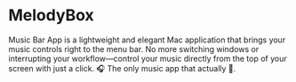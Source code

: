 # MelodyBox
Music Bar App is a lightweight and elegant Mac application that brings your music controls right to the menu bar. No more switching windows or interrupting your workflow—control your music directly from the top of your screen with just a click. 🎧 The only music app that actually 🤟.
